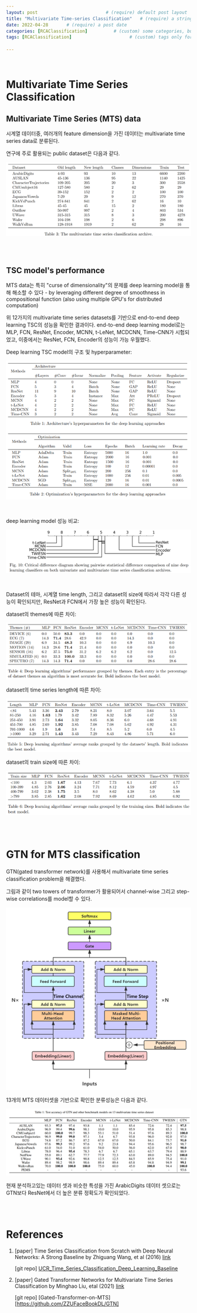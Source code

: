 ```yaml
---
layout: post                          # (require) default post layout
title: "Multivariate Time-series Classification"   # (require) a string title
date: 2022-04-28       # (require) a post date
categories: [RCAClassification]          # (custom) some categories, but make sure these categories already exists inside path of `category/`
tags: [RCAClassification]                      # (custom) tags only for meta `property="article:tag"`

---
```


<br>

# Multivariate Time Series Classification 

## Multivariate Time Series (MTS) data

시계열 데이터중, 여러개의 feature dimension을 가진 데이터는 multivariate time series data로 분류된다. 

연구에 주로 활용되는 public dataset은 다음과 같다.

![MTS dataset](https://raw.githubusercontent.com/adventure42/adventure42.github.io/master/static/img/_posts/multivariate_time_series_dataset.PNG)

<br>

<Br>

## TSC model's performance 

MTS data는 특히 "curse of dimensionality"의 문제를 deep learning model을 통해 해소할 수 있다 - by leveraging different degree of smoothness in compositional function (also using multiple GPU's for distributed computation)

위 12가지의 multivariate time series datasets를 기반으로 end-to-end deep learning TSC의 성능을 확인한 결과이다. end-to-end deep learning model로는 MLP, FCN, ResNet, Encoder, MCNN, t-LeNet, MCDCNN, Time-CNN가 시험되었고, 이중에서는 ResNet, FCN, Encoder의 성능이 가능 우월했다.

Deep learning TSC model의 구조 및 hyperparameter:

![TSC](https://raw.githubusercontent.com/adventure42/adventure42.github.io/master/static/img/_posts/TSC_experiment_conditions.PNG)

<br>

deep learning model 성능 비교:

![result](https://raw.githubusercontent.com/adventure42/adventure42.github.io/master/static/img/_posts/result.PNG)



<br>

Dataset의 테마, 시계열 time length, 그리고 dataset의 size에 따라서 각각 다른 성능이 확인되지만, ResNet과 FCN에서 가장 높은 성능이 확인된다. 

dataset의 themes에 따른 차이:

![by_theme](https://raw.githubusercontent.com/adventure42/adventure42.github.io/master/static/img/_posts/TSC_performance_by_dataset_themes.PNG)



dataset의 time series length에 따른 차이:

![by_timeseries_length](https://raw.githubusercontent.com/adventure42/adventure42.github.io/master/static/img/_posts/TSC_performance_by_timeseries_length.PNG)



dataset의 train size에 따른 차이:

![by_trainsize](https://raw.githubusercontent.com/adventure42/adventure42.github.io/master/static/img/_posts/TSC_performance_by_trainsize.PNG)

<br>

<Br>

# GTN for MTS classification

GTN(gated transformer network)를 사용해서 multivariate time series classification problem을 해결했다. 

그림과 같이 two towers of transformer가 활용되어서 channel-wise 그리고 step-wise correlations를 model할 수 있다.

<img src="https://raw.githubusercontent.com/adventure42/adventure42.github.io/master/static/img/_posts/GTN.PNG" alt="GTN" style="zoom:80%;" />

13개의 MTS 데이터셋을 기반으로 확인한 분류성능은 다음과 같다.

![GTN result](https://raw.githubusercontent.com/adventure42/adventure42.github.io/master/static/img/_posts/GTN_result.PNG)

현재 분석하고있는 데이터 셋과 비슷한 특성을 가진 ArabicDigits 데이터 셋으로는 GTN보다 ResNet에서 더 높은 분류 정확도가 확인되었다.

<br>

<br>

# References

1. [paper] Time Series Classification from Scratch with Deep Neural Networks: A Strong Baseline by Zhiguang Wang, et al (2016) [link](https://arxiv.org/pdf/1611.06455.pdf)

   [git repo] [UCR_Time_Series_Classification_Deep_Learning_Baseline](https://github.com/cauchyturing/UCR_Time_Series_Classification_Deep_Learning_Baseline)

2. [paper] Gated Transformer Networks for Multivariate Time Series Classification by Minghao Liu, etal (2021) [link](https://arxiv.org/pdf/2103.14438.pdf) 

   [git repo] [Gated-Transformer-on-MTS][https://github.com/ZZUFaceBookDL/GTN]

